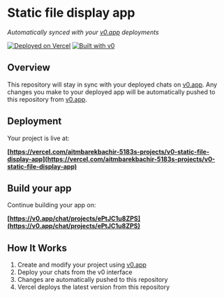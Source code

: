 # Static file display app

*Automatically synced with your [v0.app](https://v0.app) deployments*

[![Deployed on Vercel](https://img.shields.io/badge/Deployed%20on-Vercel-black?style=for-the-badge&logo=vercel)](https://vercel.com/aitmbarekbachir-5183s-projects/v0-static-file-display-app)
[![Built with v0](https://img.shields.io/badge/Built%20with-v0.app-black?style=for-the-badge)](https://v0.app/chat/projects/ePtJC1u8ZPS)

## Overview

This repository will stay in sync with your deployed chats on [v0.app](https://v0.app).
Any changes you make to your deployed app will be automatically pushed to this repository from [v0.app](https://v0.app).

## Deployment

Your project is live at:

**[https://vercel.com/aitmbarekbachir-5183s-projects/v0-static-file-display-app](https://vercel.com/aitmbarekbachir-5183s-projects/v0-static-file-display-app)**

## Build your app

Continue building your app on:

**[https://v0.app/chat/projects/ePtJC1u8ZPS](https://v0.app/chat/projects/ePtJC1u8ZPS)**

## How It Works

1. Create and modify your project using [v0.app](https://v0.app)
2. Deploy your chats from the v0 interface
3. Changes are automatically pushed to this repository
4. Vercel deploys the latest version from this repository